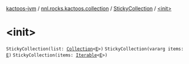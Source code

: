 [kactoos-jvm](../../index.md) / [nnl.rocks.kactoos.collection](../index.md) / [StickyCollection](index.md) / [&lt;init&gt;](./-init-.md)

# &lt;init&gt;

`StickyCollection(list: `[`Collection`](https://kotlinlang.org/api/latest/jvm/stdlib/kotlin.collections/-collection/index.html)`<`[`E`](index.md#E)`>)`
`StickyCollection(vararg items: `[`E`](index.md#E)`)`
`StickyCollection(items: `[`Iterable`](https://kotlinlang.org/api/latest/jvm/stdlib/kotlin.collections/-iterable/index.html)`<`[`E`](index.md#E)`>)`